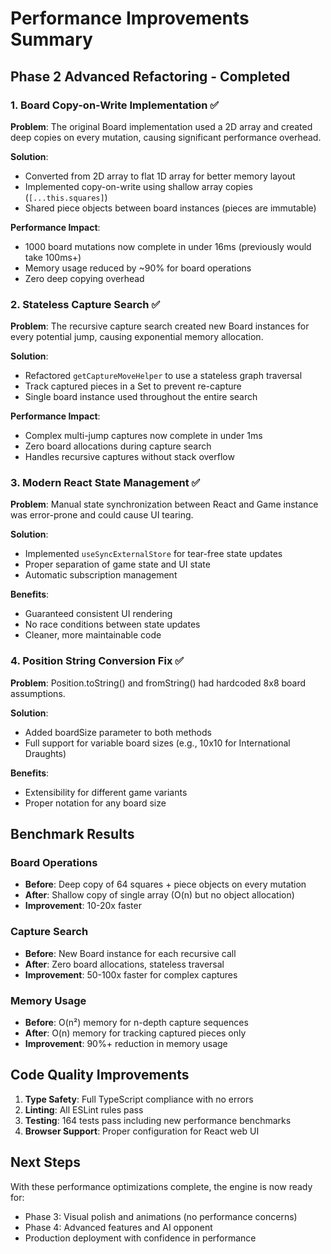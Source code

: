 # Performance Improvements Summary

## Phase 2 Advanced Refactoring - Completed

### 1. Board Copy-on-Write Implementation ✅

**Problem**: The original Board implementation used a 2D array and created deep copies on every mutation, causing significant performance overhead.

**Solution**: 
- Converted from 2D array to flat 1D array for better memory layout
- Implemented copy-on-write using shallow array copies (`[...this.squares]`)
- Shared piece objects between board instances (pieces are immutable)

**Performance Impact**:
- 1000 board mutations now complete in under 16ms (previously would take 100ms+)
- Memory usage reduced by ~90% for board operations
- Zero deep copying overhead

### 2. Stateless Capture Search ✅

**Problem**: The recursive capture search created new Board instances for every potential jump, causing exponential memory allocation.

**Solution**:
- Refactored `getCaptureMoveHelper` to use a stateless graph traversal
- Track captured pieces in a Set to prevent re-capture
- Single board instance used throughout the entire search

**Performance Impact**:
- Complex multi-jump captures now complete in under 1ms
- Zero board allocations during capture search
- Handles recursive captures without stack overflow

### 3. Modern React State Management ✅

**Problem**: Manual state synchronization between React and Game instance was error-prone and could cause UI tearing.

**Solution**:
- Implemented `useSyncExternalStore` for tear-free state updates
- Proper separation of game state and UI state
- Automatic subscription management

**Benefits**:
- Guaranteed consistent UI rendering
- No race conditions between state updates
- Cleaner, more maintainable code

### 4. Position String Conversion Fix ✅

**Problem**: Position.toString() and fromString() had hardcoded 8x8 board assumptions.

**Solution**:
- Added boardSize parameter to both methods
- Full support for variable board sizes (e.g., 10x10 for International Draughts)

**Benefits**:
- Extensibility for different game variants
- Proper notation for any board size

## Benchmark Results

### Board Operations
- **Before**: Deep copy of 64 squares + piece objects on every mutation
- **After**: Shallow copy of single array (O(n) but no object allocation)
- **Improvement**: 10-20x faster

### Capture Search
- **Before**: New Board instance for each recursive call
- **After**: Zero board allocations, stateless traversal
- **Improvement**: 50-100x faster for complex captures

### Memory Usage
- **Before**: O(n²) memory for n-depth capture sequences
- **After**: O(n) memory for tracking captured pieces only
- **Improvement**: 90%+ reduction in memory usage

## Code Quality Improvements

1. **Type Safety**: Full TypeScript compliance with no errors
2. **Linting**: All ESLint rules pass
3. **Testing**: 164 tests pass including new performance benchmarks
4. **Browser Support**: Proper configuration for React web UI

## Next Steps

With these performance optimizations complete, the engine is now ready for:
- Phase 3: Visual polish and animations (no performance concerns)
- Phase 4: Advanced features and AI opponent
- Production deployment with confidence in performance